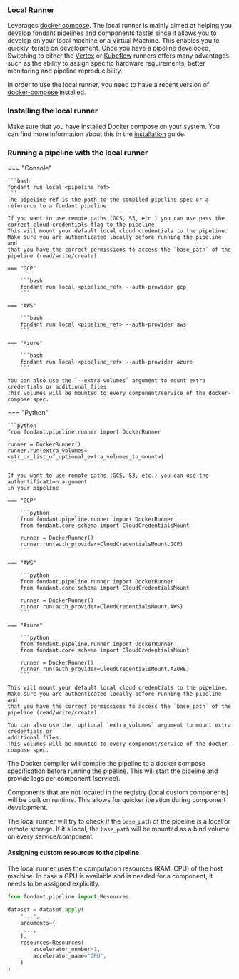 ### Local Runner

Leverages [docker compose](https://docs.docker.com/compose/). The local runner is mainly aimed
at helping you develop fondant pipelines and components faster since it allows you to develop on
your local machine or a Virtual Machine. This enables you to quickly iterate on development. Once
you have a pipeline developed, Switching to either the [Vertex](vertex.md) or [Kubeflow](kfp.md) runners 
offers many advantages such as the ability to assign specific hardware requirements, 
better monitoring and pipeline reproducibility.

In order to use the local runner, you need to have a recent version of [docker-compose](https://docs.docker.com/compose/install/) installed.

### Installing the local runner

Make sure that you have installed Docker compose on your system. You can find more information 
about this in the [installation](../guides/installation.md) guide.


### Running a pipeline with the local runner

=== "Console"

    ```bash
    fondant run local <pipeline_ref>
    ```
    The pipeline ref is the path to the compiled pipeline spec or a reference to a fondant pipeline.

    If you want to use remote paths (GCS, S3, etc.) you can use pass the correct cloud credentials flag to the pipeline.
    This will mount your default local cloud credentials to the pipeline. Make sure you are authenticated locally before running the pipeline and
    that you have the correct permissions to access the `base_path` of the pipeline (read/write/create). 

    === "GCP"
    
        ```bash
        fondant run local <pipeline_ref> --auth-provider gcp
        ```

    === "AWS"
    
        ```bash
        fondant run local <pipeline_ref> --auth-provider aws
        ```

    === "Azure"
    
        ```bash
        fondant run local <pipeline_ref> --auth-provider azure
        ```

    You can also use the `--extra-volumes` argument to mount extra credentials or additional files.
    This volumes will be mounted to every component/service of the docker-compose spec.


=== "Python"

    ```python 
    from fondant.pipeline.runner import DockerRunner

    runner = DockerRunner()
    runner.run(extra_volumes=<str_or_list_of_optional_extra_volumes_to_mount>)
    ```

    If you want to use remote paths (GCS, S3, etc.) you can use the authentification argument 
    in your pipeline

    === "GCP"
    
        ```python
        from fondant.pipeline.runner import DockerRunner
        from fondant.core.schema import CloudCredentialsMount

        runner = DockerRunner()
        runner.run(auth_provider=CloudCredentialsMount.GCP)
        ```

    === "AWS"
    
        ```python
        from fondant.pipeline.runner import DockerRunner
        from fondant.core.schema import CloudCredentialsMount

        runner = DockerRunner()
        runner.run(auth_provider=CloudCredentialsMount.AWS)
        ```

    === "Azure"
    
        ```python
        from fondant.pipeline.runner import DockerRunner
        from fondant.core.schema import CloudCredentialsMount

        runner = DockerRunner()
        runner.run(auth_provider=CloudCredentialsMount.AZURE)
        ```

    This will mount your default local cloud credentials to the pipeline. Make sure you are authenticated locally before running the pipeline and
    that you have the correct permissions to access the `base_path` of the pipeline (read/write/create). 

    You can also use the  optional `extra_volumes` argument to mount extra credentials or
    additional files.
    This volumes will be mounted to every component/service of the docker-compose spec.


The Docker compiler will compile the pipeline to a docker compose specification before running the pipeline. 
This will start the pipeline and provide logs per component (service).

Components that are not located in the registry (local custom components) will be built on runtime. This allows for quicker iteration
during component development. 

The local runner will try to check if the `base_path` of the pipeline is a local or remote storage. If it's local, the `base_path` will be mounted as a bind volume on every service/component.


#### Assigning custom resources to the pipeline

The local runner uses the computation resources (RAM, CPU) of the host machine. In case a GPU is available and is needed for a component,
it needs to be assigned explicitly. 

```python
from fondant.pipeline import Resources

dataset = dataset.apply(  
    "...",  
    arguments={  
     ...,  
    },  
    resources=Resources(
        accelerator_number=1,
        accelerator_name="GPU",
    )
)
```